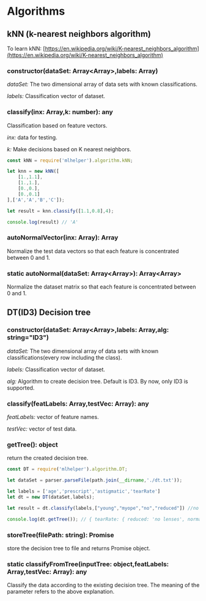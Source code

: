 # Algorithms

## kNN (k-nearest neighbors algorithm)

To learn kNN: [https://en.wikipedia.org/wiki/K-nearest_neighbors_algorithm](https://en.wikipedia.org/wiki/K-nearest_neighbors_algorithm)
### constructor(dataSet: Array<Array<number>>,labels: Array<any>)

*dataSet:* The two dimensional array of data sets with known classifications.

*labels:* Classification vector of dataset.

### classify(inx: Array<number>,k: number): any
Classification based on feature vectors.

*inx:* data for testing.

*k:*  Make decisions based on K nearest neighbors.

```js
const kNN = require('mlhelper').algorithm.kNN;

let knn = new kNN([
    [1.,1.1],
    [1.,1.],
    [0.,0.],
    [0.,0.1]
],['A','A','B','C']);

let result = knn.classify([1.1,0.8],4);

console.log(result) // 'A'
```
### autoNormalVector(inx: Array<number>): Array<number>
Normalize the test data vectors so that each feature is concentrated between 0 and 1.

### static autoNormal(dataSet: Array<Array<number>>): Array<Array<number>>
Normalize the dataset matrix so that each feature is concentrated between 0 and 1.
## DT(ID3) Decision tree

### constructor(dataSet: Array<Array<any>>,labels: Array<string>,alg: string="ID3")

*dataSet:* The two dimensional array of data sets with known classifications(every row including the class).

*labels:* Classification vector of dataset.

*alg:* Algorithm to create decision tree. Default is ID3. By now, only ID3 is supported.

### classify(featLabels: Array<string>,testVec: Array<any>): any
*featLabels:* vector of feature names.

*testVec:* vector of test data.

### getTree(): object

return the created decision tree.

```js
const DT = require('mlhelper').algorithm.DT;

let dataSet = parser.parseFile(path.join(__dirname,'./dt.txt'));

let labels = ['age','prescript','astigmatic','tearRate']
let dt = new DT(dataSet,labels);

let result = dt.classify(labels,["young","myope","no","reduced"]) //no lenses

console.log(dt.getTree()); // { tearRate: { reduced: 'no lenses', normal: { astigmatic: [Object] } } }
```

### storeTree(filePath: string): Promise

store the decision tree to file and returns Promise object.

### static classifyFromTree(inputTree: object,featLabels: Array<string>,testVec: Array<any>): any

Classify the data according to the existing decision tree. The meaning of the parameter refers to the above explanation.